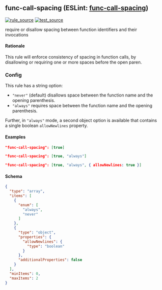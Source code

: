 <!-- Start:AutoDoc:: Modify `src/readme/rules.ts` and run `gulp readme` to update block -->
## func-call-spacing (ESLint: [func-call-spacing](http://eslint.org/docs/rules/func-call-spacing))
[![rule_source](https://img.shields.io/badge/%F0%9F%93%8F%20rule-source-green.svg)](https://github.com/buzinas/tslint-eslint-rules/blob/master/src/rules/funcCallSpacingRule.ts)
[![test_source](https://img.shields.io/badge/%F0%9F%93%98%20test-source-blue.svg)](https://github.com/buzinas/tslint-eslint-rules/blob/master/src/test/rules/funcCallSpacingRuleTests.ts)

require or disallow spacing between function identifiers and their invocations

#### Rationale

This rule will enforce consistency of spacing in function calls,
by disallowing or requiring one or more spaces before the open paren.

### Config

This rule has a string option:

* `"never"` (default) disallows space between the function name and the opening parenthesis.
* `"always"` requires space between the function name and the opening parenthesis.

Further, in `"always"` mode, a second object option is available that contains a single boolean `allowNewlines` property.

#### Examples

```json
"func-call-spacing": [true]
```

```json
"func-call-spacing": [true, "always"]
```

```json
"func-call-spacing": [true, "always", { allowNewlines: true }]
```
#### Schema

```json
{
  "type": "array",
  "items": [
    {
      "enum": [
        "always",
        "never"
      ]
    },
    {
      "type": "object",
      "properties": {
        "allowNewlines": {
          "type": "boolean"
        }
      },
      "additionalProperties": false
    }
  ],
  "minItems": 0,
  "maxItems": 2
}
```
<!-- End:AutoDoc -->
